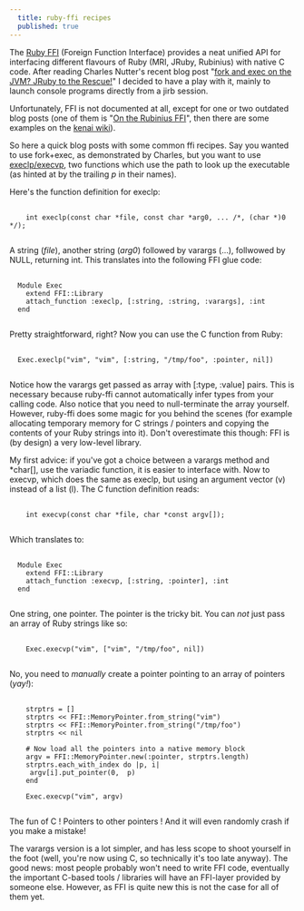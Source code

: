 ```yaml
---
  title: ruby-ffi recipes
  published: true
---
```




The [Ruby FFI](http://kenai.com/projects/ruby-ffi) (Foreign Function Interface) provides a neat unified API for interfacing different flavours of Ruby (MRI, JRuby, Rubinius) with native C code. After reading Charles Nutter's recent blog post "[fork and exec on the JVM? JRuby to the Rescue!](http://blog.headius.com/2009/05/fork-and-exec-on-jvm-jruby-to-rescue.html)" I decided to have a play with it, mainly to launch console programs directly from a jirb session.

Unfortunately, FFI is not documented at all, except for one or two outdated
blog posts (one of them is "[On the Rubinius FFI](http://lifegoo.pluskid.org/?p=370)", then there are some examples on the [kenai wiki](http://kenai.com/projects/ruby-ffi/pages/Examples)).

So here a quick blog posts with some common ffi recipes. Say you wanted to use fork+exec, as demonstrated by Charles, but you want to use [execlp/execvp](http://www.opengroup.org/onlinepubs/009695399/functions/execlp.html), two functions which use the path to look up the executable (as hinted at by the trailing *p* in their names).

Here's the function definition for execlp:

<pre>
  <code class="c++">
    int execlp(const char *file, const char *arg0, ... /*, (char *)0 */);
  </code>
</pre>

A string (*file*), another string (*arg0*) followed by varargs (...), follwowed by NULL, returning int.
This translates into the following FFI glue code:

<pre>
  <code>
  Module Exec
    extend FFI::Library
    attach_function :execlp, [:string, :string, :varargs], :int        
  end
  </code>
</pre>

Pretty straightforward, right? Now you can use the C function from Ruby:

<pre>
  <code>
  Exec.execlp("vim", "vim", [:string, "/tmp/foo", :pointer, nil])
  </code>
</pre>

Notice how the varargs get passed as array with [:type, :value] pairs. This is necessary because ruby-ffi cannot automatically infer types from your calling code. Also notice that you need to null-terminate the array yourself. However, ruby-ffi does some magic for you behind the scenes (for example allocating temporary memory for C strings / pointers and copying the contents of your Ruby strings into it). Don't overestimate this though: FFI is (by design) a very low-level library.

My first advice: if you've got a choice between a varargs method and *char[], use the variadic function, it is easier to interface with.
Now to execvp, which does the same as execlp, but using an argument vector (v) instead of a list (l). The C function definition reads:

<pre>
  <code>
    int execvp(const char *file, char *const argv[]);
  </code>
</pre>      
  
  
Which translates to:

<pre>
  <code>
  Module Exec
    extend FFI::Library
    attach_function :execvp, [:string, :pointer], :int
  end
  </code>
</pre>
  
One string, one pointer. The pointer is the tricky bit. You can *not* just pass an array of Ruby strings like so:

<pre>
  <code>
    Exec.execvp("vim", ["vim", "/tmp/foo", nil]) 
  </code>
</pre>
    
No, you need to *manually* create a pointer pointing to an array of pointers (*yay!*):

<pre>
  <code class="ruby">
    strptrs = []
    strptrs << FFI::MemoryPointer.from_string("vim")
    strptrs << FFI::MemoryPointer.from_string("/tmp/foo")
    strptrs << nil

    # Now load all the pointers into a native memory block
    argv = FFI::MemoryPointer.new(:pointer, strptrs.length)
    strptrs.each_with_index do |p, i|
     argv[i].put_pointer(0,  p)
    end

    Exec.execvp("vim", argv)
  </code>
</pre>

The fun of C ! Pointers to other pointers ! And it will even randomly crash if you make a mistake! 

The varargs version is a lot simpler, and has less scope to shoot yourself in the foot (well, you're now using C, so technically it's too late anyway). The good news: most people probably won't need to write FFI code, eventually the important C-based tools / libraries will have an FFI-layer provided by someone else. However, as FFI is quite new this is not the case for all of them yet.
